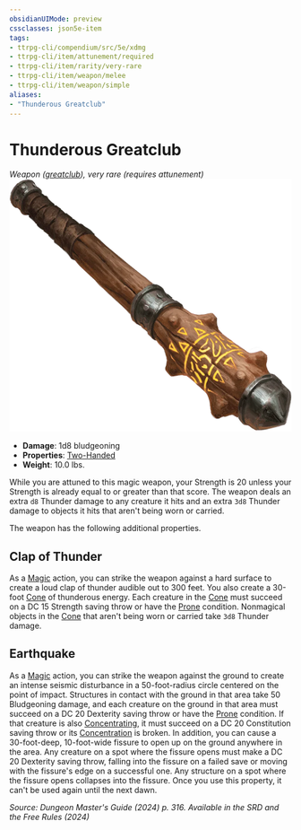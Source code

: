 ```yaml
---
obsidianUIMode: preview
cssclasses: json5e-item
tags:
- ttrpg-cli/compendium/src/5e/xdmg
- ttrpg-cli/item/attunement/required
- ttrpg-cli/item/rarity/very-rare
- ttrpg-cli/item/weapon/melee
- ttrpg-cli/item/weapon/simple
aliases: 
- "Thunderous Greatclub"
---
```

# Thunderous Greatclub
*Weapon ([greatclub](Інструменти%20ДМ/CLI/items/greatclub-xphb.md)), very rare (requires attunement)*  
![](Інструменти%20ДМ/CLI/items/img/thunderous-greatclub.webp#right)

- **Damage**: 1d8 bludgeoning
- **Properties**: [Two-Handed](Інструменти%20ДМ/CLI/rules/item-properties.md#Two-Handed)
- **Weight**: 10.0 lbs.

While you are attuned to this magic weapon, your Strength is 20 unless your Strength is already equal to or greater than that score. The weapon deals an extra `d8` Thunder damage to any creature it hits and an extra `3d8` Thunder damage to objects it hits that aren't being worn or carried.

The weapon has the following additional properties.

## Clap of Thunder

As a [Magic](Інструменти%20ДМ/CLI/rules/actions.md#Magic) action, you can strike the weapon against a hard surface to create a loud clap of thunder audible out to 300 feet. You also create a 30-foot [Cone](Інструменти%20ДМ/CLI/rules/variant-rules/cone-area-of-effect-xphb.md) of thunderous energy. Each creature in the [Cone](Інструменти%20ДМ/CLI/rules/variant-rules/cone-area-of-effect-xphb.md) must succeed on a DC 15 Strength saving throw or have the [Prone](Інструменти%20ДМ/CLI/rules/conditions.md#Prone) condition. Nonmagical objects in the [Cone](Інструменти%20ДМ/CLI/rules/variant-rules/cone-area-of-effect-xphb.md) that aren't being worn or carried take `3d8` Thunder damage.

## Earthquake

As a [Magic](Інструменти%20ДМ/CLI/rules/actions.md#Magic) action, you can strike the weapon against the ground to create an intense seismic disturbance in a 50-foot-radius circle centered on the point of impact. Structures in contact with the ground in that area take 50 Bludgeoning damage, and each creature on the ground in that area must succeed on a DC 20 Dexterity saving throw or have the [Prone](Інструменти%20ДМ/CLI/rules/conditions.md#Prone) condition. If that creature is also [Concentrating](Інструменти%20ДМ/CLI/rules/conditions.md#Concentration), it must succeed on a DC 20 Constitution saving throw or its [Concentration](Інструменти%20ДМ/CLI/rules/conditions.md#Concentration) is broken. In addition, you can cause a 30-foot-deep, 10-foot-wide fissure to open up on the ground anywhere in the area. Any creature on a spot where the fissure opens must make a DC 20 Dexterity saving throw, falling into the fissure on a failed save or moving with the fissure's edge on a successful one. Any structure on a spot where the fissure opens collapses into the fissure. Once you use this property, it can't be used again until the next dawn.

*Source: Dungeon Master's Guide (2024) p. 316. Available in the <span title='Systems Reference Document (5.2)'>SRD</span> and the Free Rules (2024)*
